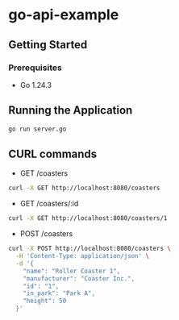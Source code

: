 # go-api-example

## Getting Started

### Prerequisites

- Go 1.24.3

## Running the Application

```bash
go run server.go
```

## CURL commands

- GET /coasters

```bash
curl -X GET http://localhost:8080/coasters
```

- GET /coasters/:id

```bash
curl -X GET http://localhost:8080/coasters/1
```

- POST /coasters

```bash
curl -X POST http://localhost:8080/coasters \
  -H 'Content-Type: application/json' \
  -d '{
    "name": "Roller Coaster 1",
    "manufacturer": "Coaster Inc.",
    "id": "1",
    "in_park": "Park A",
    "height": 50
  }'
 ```